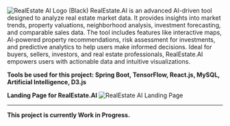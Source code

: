 ![RealEstate AI Logo (Black)](https://github.com/user-attachments/assets/ad231900-5d86-4367-9e41-12a3388eb2fe)
RealEstate.AI is an advanced AI-driven tool designed to analyze real estate market data. It provides insights into market trends, property valuations, neighborhood analysis, investment forecasting, and comparable sales data. The tool includes features like interactive maps, AI-powered property recommendations, risk assessment for investments, and predictive analytics to help users make informed decisions. Ideal for buyers, sellers, investors, and real estate professionals, RealEstate.AI empowers users with actionable data and intuitive visualizations.

**Tools be used for this project: Spring Boot, TensorFlow, React.js, MySQL, Artificial Intelligence, D3.js**

**Landing Page for RealEstate.AI**
![RealEstate AI Landing Page](https://github.com/user-attachments/assets/d7ddf3b5-083b-443c-83e1-efd50d4988f0)

-------------------------------------------------------------
**This project is currently Work in Progress.**
